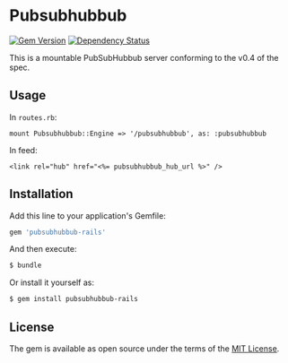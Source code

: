 # Pubsubhubbub

[![Gem Version](http://img.shields.io/gem/v/pubsubhubbub-rails.svg)][gem]
[![Dependency Status](http://img.shields.io/gemnasium/Gargron/pubsubhubbub-rails.svg)][gemnasium]

[gem]: https://rubygems.org/gems/pubsubhubbub-rails
[gemnasium]: https://gemnasium.com/Gargron/pubsubhubbub-rails

This is a mountable PubSubHubbub server conforming to the v0.4 of the spec.

## Usage

In `routes.rb`:

    mount Pubsubhubbub::Engine => '/pubsubhubbub', as: :pubsubhubbub

In feed:

    <link rel="hub" href="<%= pubsubhubbub_hub_url %>" />

## Installation
Add this line to your application's Gemfile:

```ruby
gem 'pubsubhubbub-rails'
```

And then execute:
```bash
$ bundle
```

Or install it yourself as:
```bash
$ gem install pubsubhubbub-rails
```

## License
The gem is available as open source under the terms of the [MIT License](http://opensource.org/licenses/MIT).
